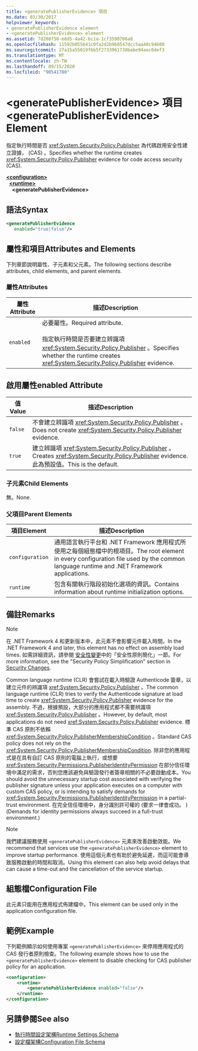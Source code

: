 ```yaml
---
title: <generatePublisherEvidence> 項目
ms.date: 03/30/2017
helpviewer_keywords:
- generatePublisherEvidence element
- <generatePublisherEvidence> element
ms.assetid: 7d208f50-e8d5-4a42-bc1a-1cf3590706a8
ms.openlocfilehash: 11592b055641c0fa2d2b968547dcc5aa40c94600
ms.sourcegitcommit: 27a15a55019f6b5f2733961738babe94aec0def3
ms.translationtype: MT
ms.contentlocale: zh-TW
ms.lasthandoff: 09/15/2020
ms.locfileid: "90541780"
---
```

# <a name="generatepublisherevidence-element"></a><span data-ttu-id="2b6b5-102">\<generatePublisherEvidence> 項目</span><span class="sxs-lookup"><span data-stu-id="2b6b5-102">\<generatePublisherEvidence> Element</span></span>
<span data-ttu-id="2b6b5-103">指定執行時間是否 <xref:System.Security.Policy.Publisher> 為代碼啟用安全性建立證據， (CAS) 。</span><span class="sxs-lookup"><span data-stu-id="2b6b5-103">Specifies whether the runtime creates <xref:System.Security.Policy.Publisher> evidence for code access security (CAS).</span></span>  
  
[**\<configuration>**](../configuration-element.md)\
&nbsp;&nbsp;[**\<runtime>**](runtime-element.md)\
&nbsp;&nbsp;&nbsp;&nbsp;**\<generatePublisherEvidence>**  
  
## <a name="syntax"></a><span data-ttu-id="2b6b5-104">語法</span><span class="sxs-lookup"><span data-stu-id="2b6b5-104">Syntax</span></span>  
  
```xml  
<generatePublisherEvidence
   enabled="true|false"/>  
```  
  
## <a name="attributes-and-elements"></a><span data-ttu-id="2b6b5-105">屬性和項目</span><span class="sxs-lookup"><span data-stu-id="2b6b5-105">Attributes and Elements</span></span>  
 <span data-ttu-id="2b6b5-106">下列章節說明屬性、子元素和父元素。</span><span class="sxs-lookup"><span data-stu-id="2b6b5-106">The following sections describe attributes, child elements, and parent elements.</span></span>  
  
### <a name="attributes"></a><span data-ttu-id="2b6b5-107">屬性</span><span class="sxs-lookup"><span data-stu-id="2b6b5-107">Attributes</span></span>  
  
|<span data-ttu-id="2b6b5-108">屬性</span><span class="sxs-lookup"><span data-stu-id="2b6b5-108">Attribute</span></span>|<span data-ttu-id="2b6b5-109">描述</span><span class="sxs-lookup"><span data-stu-id="2b6b5-109">Description</span></span>|  
|---------------|-----------------|  
|`enabled`|<span data-ttu-id="2b6b5-110">必要屬性。</span><span class="sxs-lookup"><span data-stu-id="2b6b5-110">Required attribute.</span></span><br /><br /> <span data-ttu-id="2b6b5-111">指定執行時間是否要建立辨識項 <xref:System.Security.Policy.Publisher> 。</span><span class="sxs-lookup"><span data-stu-id="2b6b5-111">Specifies whether the runtime creates <xref:System.Security.Policy.Publisher> evidence.</span></span>|  
  
## <a name="enabled-attribute"></a><span data-ttu-id="2b6b5-112">啟用屬性</span><span class="sxs-lookup"><span data-stu-id="2b6b5-112">enabled Attribute</span></span>  
  
|<span data-ttu-id="2b6b5-113">值</span><span class="sxs-lookup"><span data-stu-id="2b6b5-113">Value</span></span>|<span data-ttu-id="2b6b5-114">描述</span><span class="sxs-lookup"><span data-stu-id="2b6b5-114">Description</span></span>|  
|-----------|-----------------|  
|`false`|<span data-ttu-id="2b6b5-115">不會建立辨識項 <xref:System.Security.Policy.Publisher> 。</span><span class="sxs-lookup"><span data-stu-id="2b6b5-115">Does not create <xref:System.Security.Policy.Publisher> evidence.</span></span>|  
|`true`|<span data-ttu-id="2b6b5-116">建立辨識項 <xref:System.Security.Policy.Publisher> 。</span><span class="sxs-lookup"><span data-stu-id="2b6b5-116">Creates <xref:System.Security.Policy.Publisher> evidence.</span></span> <span data-ttu-id="2b6b5-117">此為預設值。</span><span class="sxs-lookup"><span data-stu-id="2b6b5-117">This is the default.</span></span>|  
  
### <a name="child-elements"></a><span data-ttu-id="2b6b5-118">子元素</span><span class="sxs-lookup"><span data-stu-id="2b6b5-118">Child Elements</span></span>  
 <span data-ttu-id="2b6b5-119">無。</span><span class="sxs-lookup"><span data-stu-id="2b6b5-119">None.</span></span>  
  
### <a name="parent-elements"></a><span data-ttu-id="2b6b5-120">父項目</span><span class="sxs-lookup"><span data-stu-id="2b6b5-120">Parent Elements</span></span>  
  
|<span data-ttu-id="2b6b5-121">項目</span><span class="sxs-lookup"><span data-stu-id="2b6b5-121">Element</span></span>|<span data-ttu-id="2b6b5-122">描述</span><span class="sxs-lookup"><span data-stu-id="2b6b5-122">Description</span></span>|  
|-------------|-----------------|  
|`configuration`|<span data-ttu-id="2b6b5-123">通用語言執行平台和 .NET Framework 應用程式所使用之每個組態檔中的根項目。</span><span class="sxs-lookup"><span data-stu-id="2b6b5-123">The root element in every configuration file used by the common language runtime and .NET Framework applications.</span></span>|  
|`runtime`|<span data-ttu-id="2b6b5-124">包含有關執行階段初始化選項的資訊。</span><span class="sxs-lookup"><span data-stu-id="2b6b5-124">Contains information about runtime initialization options.</span></span>|  
  
## <a name="remarks"></a><span data-ttu-id="2b6b5-125">備註</span><span class="sxs-lookup"><span data-stu-id="2b6b5-125">Remarks</span></span>  
  
> [!NOTE]
> <span data-ttu-id="2b6b5-126">在 .NET Framework 4 和更新版本中，此元素不會影響元件載入時間。</span><span class="sxs-lookup"><span data-stu-id="2b6b5-126">In the .NET Framework 4 and later, this element has no effect on assembly load times.</span></span> <span data-ttu-id="2b6b5-127">如需詳細資訊，請參閱 [安全性變更](/previous-versions/dotnet/framework/security/security-changes)中的「安全性原則簡化」一節。</span><span class="sxs-lookup"><span data-stu-id="2b6b5-127">For more information, see the "Security Policy Simplification" section in [Security Changes](/previous-versions/dotnet/framework/security/security-changes).</span></span>  
  
 <span data-ttu-id="2b6b5-128">Common language runtime (CLR) 會嘗試在載入時驗證 Authenticode 簽章，以建立元件的辨識項 <xref:System.Security.Policy.Publisher> 。</span><span class="sxs-lookup"><span data-stu-id="2b6b5-128">The common language runtime (CLR) tries to verify the Authenticode signature at load time to create <xref:System.Security.Policy.Publisher> evidence for the assembly.</span></span> <span data-ttu-id="2b6b5-129">不過，根據預設，大部分的應用程式都不需要辨識項 <xref:System.Security.Policy.Publisher> 。</span><span class="sxs-lookup"><span data-stu-id="2b6b5-129">However, by default, most applications do not need <xref:System.Security.Policy.Publisher> evidence.</span></span> <span data-ttu-id="2b6b5-130">標準 CAS 原則不依賴 <xref:System.Security.Policy.PublisherMembershipCondition> 。</span><span class="sxs-lookup"><span data-stu-id="2b6b5-130">Standard CAS policy does not rely on the <xref:System.Security.Policy.PublisherMembershipCondition>.</span></span> <span data-ttu-id="2b6b5-131">除非您的應用程式是在具有自訂 CAS 原則的電腦上執行，或想要 <xref:System.Security.Permissions.PublisherIdentityPermission> 在部分信任環境中滿足的需求，否則您應該避免與驗證發行者簽章相關的不必要啟動成本。</span><span class="sxs-lookup"><span data-stu-id="2b6b5-131">You should avoid the unnecessary startup cost associated with verifying the publisher signature unless your application executes on a computer with custom CAS policy, or is intending to satisfy demands for <xref:System.Security.Permissions.PublisherIdentityPermission> in a partial-trust environment.</span></span> <span data-ttu-id="2b6b5-132">在完全信任環境中，身分識別許可權的 (要求一律會成功。 ) </span><span class="sxs-lookup"><span data-stu-id="2b6b5-132">(Demands for identity permissions always succeed in a full-trust environment.)</span></span>  
  
> [!NOTE]
> <span data-ttu-id="2b6b5-133">我們建議服務使用 `<generatePublisherEvidence>` 元素來改善啟動效能。</span><span class="sxs-lookup"><span data-stu-id="2b6b5-133">We recommend that services use the `<generatePublisherEvidence>` element to improve startup performance.</span></span>  <span data-ttu-id="2b6b5-134">使用這個元素也有助於避免延遲，而這可能會導致服務啟動的時間和取消。</span><span class="sxs-lookup"><span data-stu-id="2b6b5-134">Using this element can also help avoid delays that can cause a time-out and the cancellation of the service startup.</span></span>  
  
## <a name="configuration-file"></a><span data-ttu-id="2b6b5-135">組態檔</span><span class="sxs-lookup"><span data-stu-id="2b6b5-135">Configuration File</span></span>  
 <span data-ttu-id="2b6b5-136">此元素只能用在應用程式佈建檔中。</span><span class="sxs-lookup"><span data-stu-id="2b6b5-136">This element can be used only in the application configuration file.</span></span>  
  
## <a name="example"></a><span data-ttu-id="2b6b5-137">範例</span><span class="sxs-lookup"><span data-stu-id="2b6b5-137">Example</span></span>  
 <span data-ttu-id="2b6b5-138">下列範例顯示如何使用專案 `<generatePublisherEvidence>` 來停用應用程式的 CAS 發行者原則檢查。</span><span class="sxs-lookup"><span data-stu-id="2b6b5-138">The following example shows how to use the `<generatePublisherEvidence>` element to disable checking for CAS publisher policy for an application.</span></span>  
  
```xml  
<configuration>  
    <runtime>  
        <generatePublisherEvidence enabled="false"/>  
    </runtime>  
</configuration>  
```  
  
## <a name="see-also"></a><span data-ttu-id="2b6b5-139">另請參閱</span><span class="sxs-lookup"><span data-stu-id="2b6b5-139">See also</span></span>

- [<span data-ttu-id="2b6b5-140">執行時間設定架構</span><span class="sxs-lookup"><span data-stu-id="2b6b5-140">Runtime Settings Schema</span></span>](index.md)
- [<span data-ttu-id="2b6b5-141">設定檔架構</span><span class="sxs-lookup"><span data-stu-id="2b6b5-141">Configuration File Schema</span></span>](../index.md)
